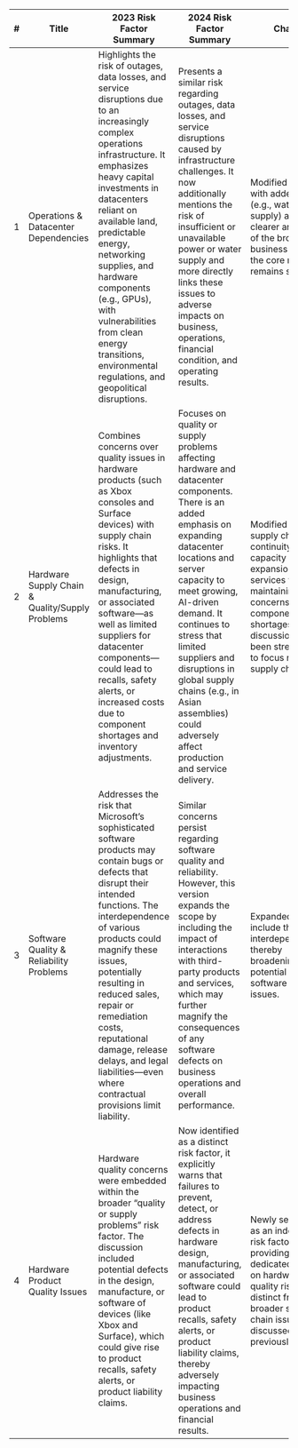 | # | Title                                    | 2023 Risk Factor Summary                                                                                                                                                                                                                                                                                             | 2024 Risk Factor Summary                                                                                                                                                                                                                                                                                                                         | Change                                                                                                                                                                                                           |
|---|------------------------------------------|----------------------------------------------------------------------------------------------------------------------------------------------------------------------------------------------------------------------------------------------------------------------------------------------------------------------|-------------------------------------------------------------------------------------------------------------------------------------------------------------------------------------------------------------------------------------------------------------------------------------------------------------------------------------------------|------------------------------------------------------------------------------------------------------------------------------------------------------------------------------------------------------------------|
| 1 | Operations & Datacenter Dependencies     | Highlights the risk of outages, data losses, and service disruptions due to an increasingly complex operations infrastructure. It emphasizes heavy capital investments in datacenters reliant on available land, predictable energy, networking supplies, and hardware components (e.g., GPUs), with vulnerabilities from clean energy transitions, environmental regulations, and geopolitical disruptions. | Presents a similar risk regarding outages, data losses, and service disruptions caused by infrastructure challenges. It now additionally mentions the risk of insufficient or unavailable power or water supply and more directly links these issues to adverse impacts on business, operations, financial condition, and operating results. | Modified wording with added detail (e.g., water supply) and a clearer articulation of the broader business impact; the core risk remains similar.                                                       |
| 2 | Hardware Supply Chain & Quality/Supply Problems | Combines concerns over quality issues in hardware products (such as Xbox consoles and Surface devices) with supply chain risks. It highlights that defects in design, manufacturing, or associated software—as well as limited suppliers for datacenter components—could lead to recalls, safety alerts, or increased costs due to component shortages and inventory adjustments. | Focuses on quality or supply problems affecting hardware and datacenter components. There is an added emphasis on expanding datacenter locations and server capacity to meet growing, AI-driven demand. It continues to stress that limited suppliers and disruptions in global supply chains (e.g., in Asian assemblies) could adversely affect production and service delivery. | Modified to stress supply chain continuity and capacity expansion for AI services while maintaining concerns over component shortages. The discussion has been streamlined to focus more on supply chain risks. |
| 3 | Software Quality & Reliability Problems      | Addresses the risk that Microsoft’s sophisticated software products may contain bugs or defects that disrupt their intended functions. The interdependence of various products could magnify these issues, potentially resulting in reduced sales, repair or remediation costs, reputational damage, release delays, and legal liabilities—even where contractual provisions limit liability.                    | Similar concerns persist regarding software quality and reliability. However, this version expands the scope by including the impact of interactions with third-party products and services, which may further magnify the consequences of any software defects on business operations and overall performance.                         | Expanded to include third-party interdependencies, thereby broadening the potential impact of software reliability issues.                                                                   |
| 4 | Hardware Product Quality Issues            | Hardware quality concerns were embedded within the broader “quality or supply problems” risk factor. The discussion included potential defects in the design, manufacture, or software of devices (like Xbox and Surface), which could give rise to product recalls, safety alerts, or product liability claims.                                                   | Now identified as a distinct risk factor, it explicitly warns that failures to prevent, detect, or address defects in hardware design, manufacturing, or associated software could lead to product recalls, safety alerts, or product liability claims, thereby adversely impacting business operations and financial results.           | Newly separated as an independent risk factor in 2024, providing a dedicated focus on hardware quality risks distinct from the broader supply chain issues discussed previously.                        |